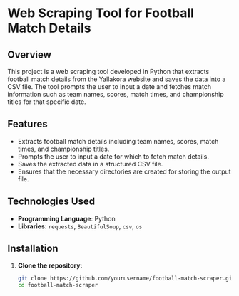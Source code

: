 # Web Scraping Tool for Football Match Details
## Overview
This project is a web scraping tool developed in Python that extracts football match details from the Yallakora website and saves the data into a CSV file. The tool prompts the user to input a date and fetches match information such as team names, scores, match times, and championship titles for that specific date.

## Features
- Extracts football match details including team names, scores, match times, and championship titles.
- Prompts the user to input a date for which to fetch match details.
- Saves the extracted data in a structured CSV file.
- Ensures that the necessary directories are created for storing the output file.

## Technologies Used
- **Programming Language**: Python
- **Libraries**: `requests`, `BeautifulSoup`, `csv`, `os`

## Installation

1. **Clone the repository:**
   ```bash
   git clone https://github.com/yourusername/football-match-scraper.git
   cd football-match-scraper
